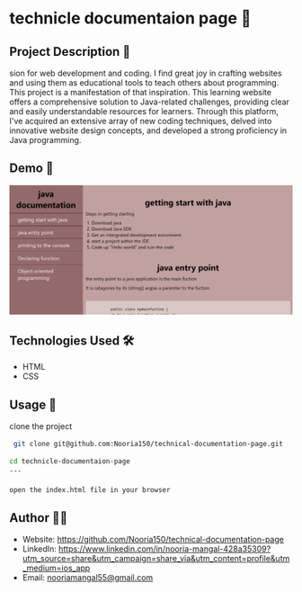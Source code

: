 # technicle documentaion page 🚀

## Project Description 📝
sion for web development and coding. I find great joy in crafting websites and using them as educational tools to teach others about programming. This project is a manifestation of that inspiration.
This learning website offers a comprehensive solution to Java-related challenges, providing clear and easily understandable resources for learners.
Through this platform, I've acquired an extensive array of new coding techniques, delved into innovative website design concepts, and developed a strong proficiency in Java programming.

## Demo 📸

![screenshot](./image/doc-page.png)

## Technologies Used 🛠️
- HTML
- CSS

## Usage 🎯

clone the project

```bash
 git clone git@github.com:Nooria150/technical-documentation-page.git
```
 
```bash
cd technicle-documentaion-page
---

open the index.html file in your browser
```

## Author 👩‍💻

- Website: https://github.com/Nooria150/technical-documentation-page
- LinkedIn: https://www.linkedin.com/in/nooria-mangal-428a35309?utm_source=share&utm_campaign=share_via&utm_content=profile&utm_medium=ios_app
- Email: nooriamangal55@gmail.com
